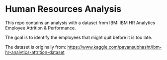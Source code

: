 # Human Resources Analysis

This repo contains an analysis with a dataset from IBM: IBM HR Analytics Employee Attrition & Performance.

The goal is to identify the employees that might quit before it is too late. 

The dataset is originally from:
https://www.kaggle.com/pavansubhasht/ibm-hr-analytics-attrition-dataset

